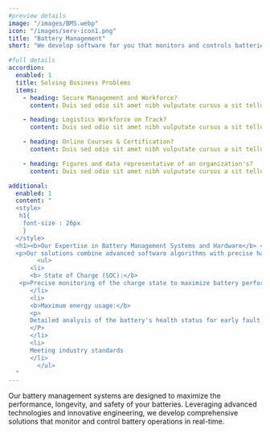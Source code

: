 ```yaml
---
#preview details
image: "/images/BMS.webp"
icon: "/images/serv-icon1.png"
title: "Battery Management"
short: "We develop software for you that monitors and controls batteries to increase their service life, performance and safety."

#full details
accordion:
  enabled: 1
  title: Solving Business Problems
  items:
    - heading: Secure Management and Workforce?
      content: Duis sed odio sit amet nibh vulputate cursus a sit tellus a odio tincdunt ilm auctor Class apten sociosqu a ds Etiam ante ex fermentum litora aorquper conuauris ine odi. Duis sed odio sit amet nibh vulputate cursus a sit tellus a odio tincdunt ilm auctor Class apten sociosqu a ds Et iam ante ex fermentum litora aorquper conuauris ine odi.

    - heading: Logistics Workforce on Track?
      content: Duis sed odio sit amet nibh vulputate cursus a sit tellus a odio tincdunt ilm auctor Class apten sociosqu a ds Etiam ante ex fermentum litora aorquper conuauris ine odi. Duis sed odio sit amet nibh vulputate cursus a sit tellus a odio tincdunt ilm auctor Class apten sociosqu a ds Et iam ante ex fermentum litora aorquper conuauris ine odi.

    - heading: Online Courses & Certification?
      content: Duis sed odio sit amet nibh vulputate cursus a sit tellus a odio tincdunt ilm auctor Class apten sociosqu a ds Etiam ante ex fermentum litora aorquper conuauris ine odi. Duis sed odio sit amet nibh vulputate cursus a sit tellus a odio tincdunt ilm auctor Class apten sociosqu a ds Et iam ante ex fermentum litora aorquper conuauris ine odi.

    - heading: Figures and data representative of an organization's?
      content: Duis sed odio sit amet nibh vulputate cursus a sit tellus a odio tincdunt ilm auctor Class apten sociosqu a ds Etiam ante ex fermentum litora aorquper conuauris ine odi. Duis sed odio sit amet nibh vulputate cursus a sit tellus a odio tincdunt ilm auctor Class apten sociosqu a ds Et iam ante ex fermentum litora aorquper conuauris ine odi.

additional:
  enabled: 1
  content: "
  <style>
   h1{
    font-size : 26px
    }
  </style>
  <h1><b>Our Expertise in Battery Management Systems and Hardware</b> </h1>
  <p>Our solutions combine advanced software algorithms with precise hardware design to ensure optimal performance, safety, and reliability for Battery Management Systems (BMS).</p>
		<ul>
      <li>
      <b> State of Charge (SOC):</b>
   <p>Precise monitoring of the charge state to maximize battery performance and efficient energy usage.</p>
      </li>
      <li>
      <b>Maximum energy usage:</b>
      <p>
      Detailed analysis of the battery's health status for early fault detection and prolonging battery life.
      </P>
      </li>
      <li>
      Meeting industry standards
      </li>
		</ul>
  "
---
```


Our battery management systems are designed to maximize the performance, longevity, and safety of your batteries. Leveraging advanced technologies and innovative engineering, we develop comprehensive solutions that monitor and control battery operations in real-time.
